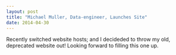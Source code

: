 ```yaml
---
layout: post
title: "Michael Muller, Data-engineer, Launches Site"
date: 2014-04-30
---
```


Recently switched website hosts; and I decideded to throw my old, deprecated website out! Looking forward to filling this one up.
